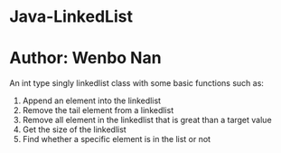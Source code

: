 # Java-LinkedList
# Author: Wenbo Nan
An int type singly linkedlist class with some basic functions such as:
1. Append an element into the linkedlist
2. Remove the tail element from a linkedlist
3. Remove all element in the linkedlist that is great than a target value
4. Get the size of the linkedlist
5. Find whether a specific element is in the list or not
